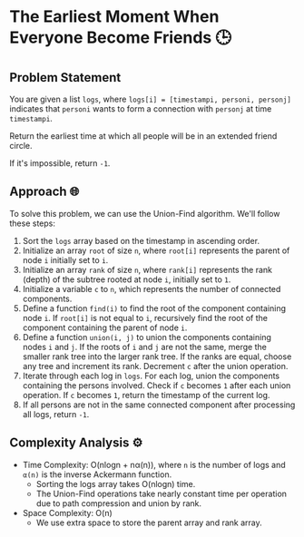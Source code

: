 # The Earliest Moment When Everyone Become Friends 🕒

## Problem Statement

You are given a list `logs`, where `logs[i] = [timestampi, personi, personj]` indicates that `personi` wants to form a connection with `personj` at time `timestampi`.

Return the earliest time at which all people will be in an extended friend circle.

If it's impossible, return `-1`.

## Approach 🌐

To solve this problem, we can use the Union-Find algorithm. We'll follow these steps:
1. Sort the `logs` array based on the timestamp in ascending order.
2. Initialize an array `root` of size `n`, where `root[i]` represents the parent of node `i` initially set to `i`.
3. Initialize an array `rank` of size `n`, where `rank[i]` represents the rank (depth) of the subtree rooted at node `i`, initially set to `1`.
4. Initialize a variable `c` to `n`, which represents the number of connected components.
5. Define a function `find(i)` to find the root of the component containing node `i`. If `root[i]` is not equal to `i`, recursively find the root of the component containing the parent of node `i`.
6. Define a function `union(i, j)` to union the components containing nodes `i` and `j`. If the roots of `i` and `j` are not the same, merge the smaller rank tree into the larger rank tree. If the ranks are equal, choose any tree and increment its rank. Decrement `c` after the union operation.
7. Iterate through each log in `logs`. For each log, union the components containing the persons involved. Check if `c` becomes `1` after each union operation. If `c` becomes `1`, return the timestamp of the current log.
8. If all persons are not in the same connected component after processing all logs, return `-1`.

## Complexity Analysis ⚙️

- Time Complexity: O(nlogn + nα(n)), where `n` is the number of logs and `α(n)` is the inverse Ackermann function.
  - Sorting the logs array takes O(nlogn) time.
  - The Union-Find operations take nearly constant time per operation due to path compression and union by rank.
- Space Complexity: O(n)
  - We use extra space to store the parent array and rank array.
